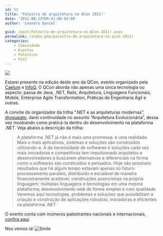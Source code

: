 ```yaml
---
id: 51
title: 'Palestra de arquitetura no QCon 2011!'
date: '2011-08-23T09:41:00-03:00'
author: 'Leandro Daniel'

guid: /post/Palestra-de-arquitetura-no-QCon-2011!.aspx
permalink: /index.php/palestra-de-arquitetura-no-qcon-2011/
categories:
    - Comunidade
    - Eventos
    - Palestras
    - Post
---
```


[![](http://leandrodaniel.com/pics/qcon2011banner.png)](http://qconsp.com/)

Estarei presente na edição deste ano da QCon, evento organizado pela [Caelum](http://www.caelum.com.br) e [InfoQ](http://www.infoq.com/br/). O QCon aborda não apenas uma única tecnologia ou aspecto: passa de Java, .NET, Rails, Arquitetura, Linguagens Funcionais, Mobile, Enterprise Agile Transformation, Práticas de Engenharia Ágil e outras.

A convite do organizador da trilha “.NET e as arquiteturas modernas”, [@vquaiato](http://twitter.com/vquaiato), darei continuidade no assunto “Arquitetura Evolucionária”, dessa vez mostrando como praticá-la dentro do desenvolvimento na plataforma .NET. Veja abaixo a descrição da trilha:

> A plataforma .NET já não é mais uma promessa: é uma realidade. Mais e mais aplicativos, sistemas e soluções são construídos utilizando-a. A da necessidade de softwares e soluções cada vez mais inovadoras e competitivas tem impulsionado arquitetos e desenvolvedores a buscarem alternativas e diferenciais na forma como o softwares são construídos e pensados. Hoje são possíveis resultados que há algum tempo estavam apenas no futuro: processamento paralelo, distribuído e escalável de maneira financeiramente aceitável; construções assíncronas na própria linguagem; múltiplas linguagens e tecnologias em uma mesma plataforma; desenvolvimento web de forma simples e com qualidade. Veremos aqui tecnologias, problemas e soluções que possibilitam a criação e construção de aplicações robustas, inovadoras e eficientes na plataforma .NET

O evento conta com inúmeros palestrantes nacionais e internacionais, [confira aqui](http://qconsp.com/palestrantes).

Nos vemos lá! ![Smile](http://www.leandrodaniel.com/editors/tiny_mce_3_3_9_2/plugins/emotions/img/smiley-smile.gif "Smile")